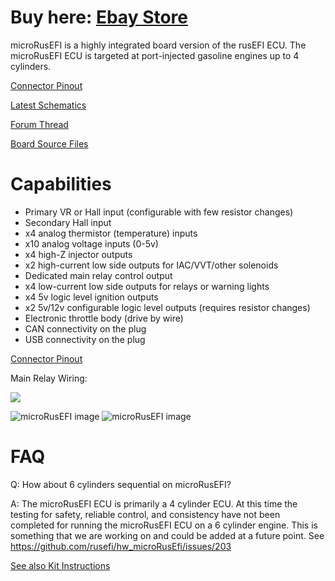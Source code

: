 # Buy here: [Ebay Store](https://www.ebay.com/itm/333532119947)

microRusEFI is a highly integrated board version of the rusEFI ECU. The microRusEFI ECU is targeted at port-injected
gasoline engines up to 4 cylinders. 

[Connector Pinout](Hardware-microRusEFI-wiring)

[Latest Schematics](https://github.com/rusefi/hw_microRusEfi/blob/master/microRusEfi_Schematic.pdf) 

[Forum Thread](https://rusefi.com/forum/viewtopic.php?f=4&t=1538)

[Board Source Files](https://github.com/rusefi/hw_microRusEfi)

# Capabilities
* Primary VR or Hall input (configurable with few resistor changes)
* Secondary Hall input
* x4 analog thermistor (temperature) inputs
* x10 analog voltage inputs (0-5v)
* x4 high-Z injector outputs
* x2 high-current low side outputs for IAC/VVT/other solenoids
* Dedicated main relay control output 
* x4 low-current low side outputs for relays or warning lights 
* x4 5v logic level ignition outputs
* x2 5v/12v configurable logic level outputs (requires resistor changes)
* Electronic throttle body (drive by wire)
* CAN connectivity on the plug
* USB connectivity on the plug 

[Connector Pinout](Hardware-microRusEFI-wiring)

Main Relay Wiring:

![](https://user-images.githubusercontent.com/48498823/90672739-94b7e080-e224-11ea-92fb-12a4fdc5b056.png)

![microRusEFI image](https://user-images.githubusercontent.com/5051341/80747087-806e9d00-8ae8-11ea-983e-330dfc6e3015.jpg)
![microRusEFI image](https://user-images.githubusercontent.com/5051341/80747096-849aba80-8ae8-11ea-862c-d124ef75f06a.jpg)

# FAQ

Q: How about 6 cylinders sequential on microRusEFI?

A: The microRusEFI ECU is primarily a 4 cylinder ECU. At this time the testing for safety, reliable control, and consistency have not been completed for running the microRusEFI ECU on a 6 cylinder engine. This is something that we are working on and could be added at a future point.
See https://github.com/rusefi/hw_microRusEfi/issues/203 

[See also Kit Instructions](Hardware-microRusEFI-kit-instructions)